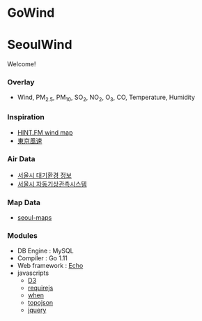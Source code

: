 # GoWind

# SeoulWind

Welcome!

### Overlay
 - Wind, PM<sub>2.5</sub>, PM<sub>10</sub>, SO<sub>2</sub>, NO<sub>2</sub>, O<sub>3</sub>, CO, Temperature, Humidity
### Inspiration
 - [HINT.FM wind map](http://hint.fm/wind/)
 - [東京風速](https://air.nullschool.net/)
 
### Air Data
 - [서울시 대기환경 정보](http://cleanair.seoul.go.kr/)
 - [서울시 자동기상관측시스템](http://aws.seoul.go.kr/)
    
  
### Map Data
 - [seoul-maps](https://github.com/southkorea/seoul-maps)
 
  
### Modules
 - DB Engine : MySQL
 - Compiler : Go 1.11
 - Web framework : [Echo](https://echo.labstack.com/)
 - javascripts
    - [D3](https://d3js.org/)
    - [requirejs](https://requirejs.org/)
    - [when](https://github.com/cujojs/when)
    - [topojson](https://github.com/topojson/topojson)
    - [jquery](https://jquery.com/)
